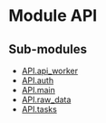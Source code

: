 Module API
==========

Sub-modules
-----------
* [API.api_worker](api_worker/)
* [API.auth](auth/)
* [API.main](main/)
* [API.raw_data](raw_data/)
* [API.tasks](tasks/)